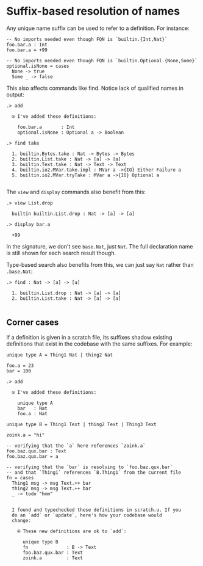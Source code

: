 # Suffix-based resolution of names

Any unique name suffix can be used to refer to a definition. For instance:

```unison
-- No imports needed even though FQN is `builtin.{Int,Nat}`
foo.bar.a : Int
foo.bar.a = +99

-- No imports needed even though FQN is `builtin.Optional.{None,Some}`
optional.isNone = cases
  None -> true
  Some _ -> false
```

This also affects commands like find. Notice lack of qualified names in output:

```ucm
.> add

  ⍟ I've added these definitions:
  
    foo.bar.a       : Int
    optional.isNone : Optional a -> Boolean

.> find take

  1. builtin.Bytes.take : Nat -> Bytes -> Bytes
  2. builtin.List.take : Nat -> [a] -> [a]
  3. builtin.Text.take : Nat -> Text -> Text
  4. builtin.io2.MVar.take.impl : MVar a ->{IO} Either Failure a
  5. builtin.io2.MVar.tryTake : MVar a ->{IO} Optional a
  

```
The `view` and `display` commands also benefit from this:

```ucm
.> view List.drop

  builtin builtin.List.drop : Nat -> [a] -> [a]

.> display bar.a

  +99

```
In the signature, we don't see `base.Nat`, just `Nat`. The full declaration name is still shown for each search result though.

Type-based search also benefits from this, we can just say `Nat` rather than `.base.Nat`:

```ucm
.> find : Nat -> [a] -> [a]

  1. builtin.List.drop : Nat -> [a] -> [a]
  2. builtin.List.take : Nat -> [a] -> [a]
  

```
## Corner cases

If a definition is given in a scratch file, its suffixes shadow existing definitions that exist in the codebase with the same suffixes. For example:

```unison
unique type A = Thing1 Nat | thing2 Nat

foo.a = 23
bar = 100
```

```ucm
.> add

  ⍟ I've added these definitions:
  
    unique type A
    bar   : Nat
    foo.a : Nat

```
```unison
unique type B = Thing1 Text | thing2 Text | Thing3 Text

zoink.a = "hi"

-- verifying that the `a` here references `zoink.a`
foo.baz.qux.bar : Text
foo.baz.qux.bar = a

-- verifying that the `bar` is resolving to `foo.baz.qux.bar`
-- and that `Thing1` references `B.Thing1` from the current file
fn = cases
  Thing1 msg -> msg Text.++ bar
  thing2 msg -> msg Text.++ bar
  _ -> todo "hmm"
```

```ucm

  I found and typechecked these definitions in scratch.u. If you
  do an `add` or `update`, here's how your codebase would
  change:
  
    ⍟ These new definitions are ok to `add`:
    
      unique type B
      fn              : B -> Text
      foo.baz.qux.bar : Text
      zoink.a         : Text

```
